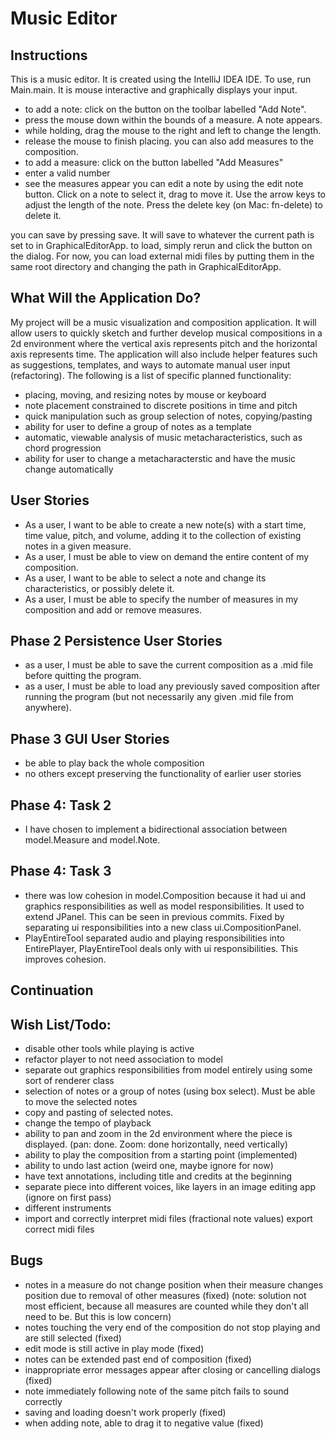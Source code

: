 # Music Editor

## Instructions 
This is a music editor. It is created using the IntelliJ IDEA IDE. To use, run Main.main. It is mouse interactive and graphically displays your input.
- to add a note: click on the button on the toolbar labelled "Add Note".
- press the mouse down within the bounds of a measure. A note appears.
- while holding, drag the mouse to the right and left to change the length.
- release the mouse to finish placing.
you can also add measures to the composition.
- to add a measure: click on the button labelled "Add Measures" 
- enter a valid number
- see the measures appear
you can edit a note by using the edit note button. Click on a note to select it, drag to move it. Use the arrow 
keys to adjust the length of the note. Press the delete key (on Mac: fn-delete) to delete it. 

you can save by pressing save. It will save to whatever the current path is set to in GraphicalEditorApp.
to load, simply rerun and click the button on the dialog. For now, you can load external midi files by putting them in the
same root directory and changing the path in GraphicalEditorApp.


## What Will the Application Do? 
My project will be a music visualization and composition application. 
It will allow users to quickly sketch and further develop musical compositions in a 2d environment 
where the vertical axis represents pitch and the horizontal axis represents time. 
The application will also include helper features such as suggestions, templates, 
and ways to automate manual user input (refactoring). 
The following is a list of specific planned functionality:
- placing, moving, and resizing notes by mouse or keyboard
- note placement constrained to discrete positions in time and pitch
- quick manipulation such as group selection of notes, copying/pasting
- ability for user to define a group of notes as a template
- automatic, viewable analysis of music metacharacteristics, such as chord progression
- ability for user to change a metacharacterstic and have the music change automatically



## User Stories
- As a user, I want to be able to create a new note(s) with a start time, time value, pitch, and volume, 
adding it to the collection of existing notes in a given measure.
- As a user, I must be able to view on demand the entire content of my composition.
- As a user, I want to be able to select a note and change its characteristics, or possibly delete it.
- As a user, I must be able to specify the number of measures in my composition and add or remove measures. 

## Phase 2 Persistence User Stories
- as a user, I must be able to save the current composition as a .mid file before quitting the program.
- as a user, I must be able to load any previously saved composition after running the program (but not necessarily
any given .mid file from anywhere).

## Phase 3 GUI User Stories
- be able to play back the whole composition
- no others except preserving the functionality of earlier user stories


## Phase 4: Task 2
- I have chosen to implement a bidirectional association between model.Measure and model.Note. 

## Phase 4: Task 3
- there was low cohesion in model.Composition because it had ui and graphics responsibilities as well
 as model responsibilities. It used to extend JPanel. This can be seen in previous commits. Fixed by separating ui
 responsibilities into a new class ui.CompositionPanel. 
-  PlayEntireTool separated audio and playing responsibilities into EntirePlayer, PlayEntireTool deals only with ui 
responsibilities. This improves cohesion.

## Continuation

## Wish List/Todo: 
- disable other tools while playing is active
- refactor player to not need association to model
- separate out graphics responsibilities from model entirely using some sort of renderer class
- selection of notes or a group of notes (using box select). Must be able to move the selected notes
- copy and pasting of selected notes.
- change the tempo of playback
- ability to pan and zoom in the 2d environment where the piece is displayed. (pan: done. Zoom: done horizontally, need vertically)
- ability to play the composition from a starting point (implemented)
- ability to undo last action (weird one, maybe ignore for now)
- have text annotations, including title and credits at the beginning
- separate piece into different voices, like layers in an image editing app (ignore on first pass)
- different instruments
- import and correctly interpret midi files (fractional note values) export correct midi files

## Bugs

- notes in a measure do not change position when their measure changes position due to removal of other measures (fixed)
(note: solution not most efficient, because all measures are counted while they don't all need to be. But this is low concern)
- notes touching the very end of the composition do not stop playing and are still selected (fixed)
- edit mode is still active in play mode (fixed)
- notes can be extended past end of composition (fixed)
- inappropriate error messages appear after closing or cancelling dialogs (fixed)
- note immediately following note of the same pitch fails to sound correctly
- saving and loading doesn't work properly (fixed)
- when adding note, able to drag it to negative value (fixed)



